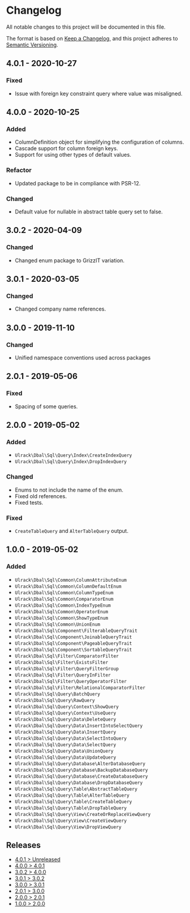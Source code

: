 # Changelog
All notable changes to this project will be documented in this file.

The format is based on [Keep a Changelog](https://keepachangelog.com/en/1.0.0/),
and this project adheres to [Semantic Versioning](https://semver.org/spec/v2.0.0.html).

## 4.0.1 - 2020-10-27
### Fixed
- Issue with foreign key constraint query where value was misaligned.

## 4.0.0 - 2020-10-25
### Added
- ColumnDefinition object for simplifying the configuration of columns.
- Cascade support for column foreign keys.
- Support for using other types of default values.

### Refactor
- Updated package to be in compliance with PSR-12.

### Changed
- Default value for nullable in abstract table query set to false.

## 3.0.2 - 2020-04-09
### Changed
- Changed enum package to GrizzIT variation.

## 3.0.1 - 2020-03-05
### Changed
- Changed company name references.

## 3.0.0 - 2019-11-10
### Changed
- Unified namespace conventions used across packages

## 2.0.1 - 2019-05-06
### Fixed
- Spacing of some queries.

## 2.0.0 - 2019-05-02
### Added
- `Ulrack\Dbal\Sql\Query\Index\CreateIndexQuery`
- `Ulrack\Dbal\Sql\Query\Index\DropIndexQuery`

### Changed
- Enums to not include the name of the enum.
- Fixed old references.
- Fixed tests.

### Fixed
- `CreateTableQuery` and `AlterTableQuery` output.

## 1.0.0 - 2019-05-02
### Added
- `Ulrack\Dbal\Sql\Common\ColumnAttributeEnum`
- `Ulrack\Dbal\Sql\Common\ColumnDefaultEnum`
- `Ulrack\Dbal\Sql\Common\ColumnTypeEnum`
- `Ulrack\Dbal\Sql\Common\ComparatorEnum`
- `Ulrack\Dbal\Sql\Common\IndexTypeEnum`
- `Ulrack\Dbal\Sql\Common\OperatorEnum`
- `Ulrack\Dbal\Sql\Common\ShowTypeEnum`
- `Ulrack\Dbal\Sql\Common\UnionEnum`
- `Ulrack\Dbal\Sql\Component\FilterableQueryTrait`
- `Ulrack\Dbal\Sql\Component\JoinableQueryTrait`
- `Ulrack\Dbal\Sql\Component\PageableQueryTrait`
- `Ulrack\Dbal\Sql\Component\SortableQueryTrait`
- `Ulrack\Dbal\Sql\Filter\ComparatorFilter`
- `Ulrack\Dbal\Sql\Filter\ExistsFilter`
- `Ulrack\Dbal\Sql\Filter\QueryFilterGroup`
- `Ulrack\Dbal\Sql\Filter\QueryInFilter`
- `Ulrack\Dbal\Sql\Filter\QueryOperatorFilter`
- `Ulrack\Dbal\Sql\Filter\RelationalComparatorFilter`
- `Ulrack\Dbal\Sql\Query\BatchQuery`
- `Ulrack\Dbal\Sql\Query\RawQuery`
- `Ulrack\Dbal\Sql\Query\Context\ShowQuery`
- `Ulrack\Dbal\Sql\Query\Context\UseQuery`
- `Ulrack\Dbal\Sql\Query\Data\DeleteQuery`
- `Ulrack\Dbal\Sql\Query\Data\InsertIntoSelectQuery`
- `Ulrack\Dbal\Sql\Query\Data\InsertQuery`
- `Ulrack\Dbal\Sql\Query\Data\SelectIntoQuery`
- `Ulrack\Dbal\Sql\Query\Data\SelectQuery`
- `Ulrack\Dbal\Sql\Query\Data\UnionQuery`
- `Ulrack\Dbal\Sql\Query\Data\UpdateQuery`
- `Ulrack\Dbal\Sql\Query\Database\AlterDatabaseQuery`
- `Ulrack\Dbal\Sql\Query\Database\BackupDatabaseQuery`
- `Ulrack\Dbal\Sql\Query\Database\CreateDatabaseQuery`
- `Ulrack\Dbal\Sql\Query\Database\DropDatabaseQuery`
- `Ulrack\Dbal\Sql\Query\Table\AbstractTableQuery`
- `Ulrack\Dbal\Sql\Query\Table\AlterTableQuery`
- `Ulrack\Dbal\Sql\Query\Table\CreateTableQuery`
- `Ulrack\Dbal\Sql\Query\Table\DropTableQuery`
- `Ulrack\Dbal\Sql\Query\View\CreateOrReplaceViewQuery`
- `Ulrack\Dbal\Sql\Query\View\CreateViewQuery`
- `Ulrack\Dbal\Sql\Query\View\DropViewQuery`

## Releases
- [4.0.1 > Unreleased](https://github.com/ulrack/dbal-sql/compare/4.0.1...HEAD)
- [4.0.0 > 4.0.1](https://github.com/ulrack/dbal-sql/compare/4.0.0...4.0.1)
- [3.0.2 > 4.0.0](https://github.com/ulrack/dbal-sql/compare/3.0.2...4.0.0)
- [3.0.1 > 3.0.2](https://github.com/ulrack/dbal-sql/compare/3.0.1...3.0.2)
- [3.0.0 > 3.0.1](https://github.com/ulrack/dbal-sql/compare/3.0.0...3.0.1)
- [2.0.1 > 3.0.0](https://github.com/ulrack/dbal-sql/compare/2.0.1...3.0.0)
- [2.0.0 > 2.0.1](https://github.com/ulrack/dbal-sql/compare/2.0.0...2.0.1)
- [1.0.0 > 2.0.0](https://github.com/ulrack/dbal-sql/compare/1.0.0...2.0.0)
